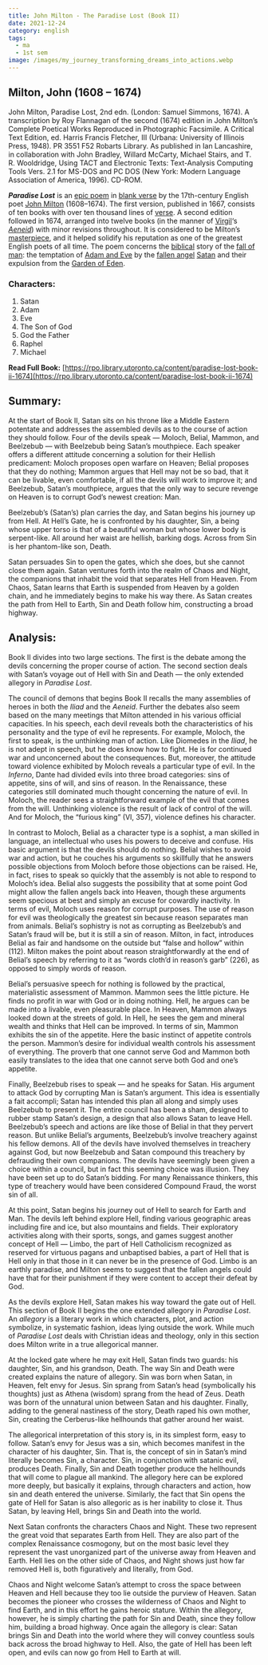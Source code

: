 ```yaml
---
title: John Milton - The Paradise Lost (Book II)
date: 2021-12-24
category: english
tags:
  - ma
  - 1st sem
image: /images/my_journey_transforming_dreams_into_actions.webp
---
```


## Milton, John (1608 – 1674)

John Milton, Paradise Lost, 2nd edn. (London: Samuel Simmons, 1674). A transcription by Roy Flannagan of the second (1674) edition in John Milton’s Complete Poetical Works Reproduced in Photographic Facsimile. A Critical Text Edition, ed. Harris Francis Fletcher, III (Urbana: University of Illinois Press, 1948). PR 3551 F52 Robarts Library. As published in Ian Lancashire, in collaboration with John Bradley, Willard McCarty, Michael Stairs, and T. R. Wooldridge, Using TACT and Electronic Texts: Text-Analysis Computing Tools Vers. 2.1 for MS-DOS and PC DOS (New York: Modern Language Association of America, 1996). CD-ROM.

**_Paradise Lost_** is an [epic poem](https://en.wikipedia.org/wiki/Epic_poetry) in [blank verse](https://en.wikipedia.org/wiki/Blank_verse) by the 17th-century English poet [John Milton](https://en.wikipedia.org/wiki/John_Milton) (1608–1674). The first version, published in 1667, consists of ten books with over ten thousand lines of [verse](https://en.wikipedia.org/wiki/Verse_(poetry)). A second edition followed in 1674, arranged into twelve books (in the manner of [Virgil](https://en.wikipedia.org/wiki/Virgil)‘s [_Aeneid_](https://en.wikipedia.org/wiki/Aeneid)) with minor revisions throughout. It is considered to be Milton’s [masterpiece](https://en.wikipedia.org/wiki/Masterpiece), and it helped solidify his reputation as one of the greatest English poets of all time. The poem concerns the [biblical](https://en.wikipedia.org/wiki/Bible) story of the [fall of man](https://en.wikipedia.org/wiki/Fall_of_man): the temptation of [Adam and Eve](https://en.wikipedia.org/wiki/Adam_and_Eve) by the [fallen angel](https://en.wikipedia.org/wiki/Fallen_angel) [Satan](https://en.wikipedia.org/wiki/Satan) and their expulsion from the [Garden of Eden](https://en.wikipedia.org/wiki/Garden_of_Eden).

### Characters:

1.  Satan
2.  Adam
3.  Eve
4.  The Son of God
5.  God the Father
6.  Raphel
7.  Michael

**Read Full Book:** [](https://www.sparknotes.com/poetry/paradiselost/full-text/book-ii/) [https://rpo.library.utoronto.ca/content/paradise-lost-book-ii-1674](https://rpo.library.utoronto.ca/content/paradise-lost-book-ii-1674)

## Summary:

At the start of Book II, Satan sits on his throne like a Middle Eastern potentate and addresses the assembled devils as to the course of action they should follow. Four of the devils speak — Moloch, Belial, Mammon, and Beelzebub — with Beelzebub being Satan’s mouthpiece. Each speaker offers a different attitude concerning a solution for their Hellish predicament: Moloch proposes open warfare on Heaven; Belial proposes that they do nothing; Mammon argues that Hell may not be so bad, that it can be livable, even comfortable, if all the devils will work to improve it; and Beelzebub, Satan’s mouthpiece, argues that the only way to secure revenge on Heaven is to corrupt God’s newest creation: Man.

Beelzebub’s (Satan’s) plan carries the day, and Satan begins his journey up from Hell. At Hell’s Gate, he is confronted by his daughter, Sin, a being whose upper torso is that of a beautiful woman but whose lower body is serpent-like. All around her waist are hellish, barking dogs. Across from Sin is her phantom-like son, Death.

Satan persuades Sin to open the gates, which she does, but she cannot close them again. Satan ventures forth into the realm of Chaos and Night, the companions that inhabit the void that separates Hell from Heaven. From Chaos, Satan learns that Earth is suspended from Heaven by a golden chain, and he immediately begins to make his way there. As Satan creates the path from Hell to Earth, Sin and Death follow him, constructing a broad highway.

## Analysis:

Book II divides into two large sections. The first is the debate among the devils concerning the proper course of action. The second section deals with Satan’s voyage out of Hell with Sin and Death — the only extended allegory in _Paradise Lost_.

The council of demons that begins Book II recalls the many assemblies of heroes in both the _Iliad_ and the _Aeneid_. Further the debates also seem based on the many meetings that Milton attended in his various official capacities. In his speech, each devil reveals both the characteristics of his personality and the type of evil he represents. For example, Moloch, the first to speak, is the unthinking man of action. Like Diomedes in the _Iliad_, he is not adept in speech, but he does know how to fight. He is for continued war and unconcerned about the consequences. But, moreover, the attitude toward violence exhibited by Moloch reveals a particular type of evil. In the _Inferno_, Dante had divided evils into three broad categories: sins of appetite, sins of will, and sins of reason. In the Renaissance, these categories still dominated much thought concerning the nature of evil. In Moloch, the reader sees a straightforward example of the evil that comes from the will. Unthinking violence is the result of lack of control of the will. And for Moloch, the “furious king” (VI, 357), violence defines his character.

In contrast to Moloch, Belial as a character type is a sophist, a man skilled in language, an intellectual who uses his powers to deceive and confuse. His basic argument is that the devils should do nothing. Belial wishes to avoid war and action, but he couches his arguments so skillfully that he answers possible objections from Moloch before those objections can be raised. He, in fact, rises to speak so quickly that the assembly is not able to respond to Moloch’s idea. Belial also suggests the possibility that at some point God might allow the fallen angels back into Heaven, though these arguments seem specious at best and simply an excuse for cowardly inactivity. In terms of evil, Moloch uses reason for corrupt purposes. The use of reason for evil was theologically the greatest sin because reason separates man from animals. Belial’s sophistry is not as corrupting as Beelzebub’s and Satan’s fraud will be, but it is still a sin of reason. Milton, in fact, introduces Belial as fair and handsome on the outside but “false and hollow” within (112). Milton makes the point about reason straightforwardly at the end of Belial’s speech by referring to it as “words cloth’d in reason’s garb” (226), as opposed to simply words of reason.

Belial’s persuasive speech for nothing is followed by the practical, materialistic assessment of Mammon. Mammon sees the little picture. He finds no profit in war with God or in doing nothing. Hell, he argues can be made into a livable, even pleasurable place. In Heaven, Mammon always looked down at the streets of gold. In Hell, he sees the gem and mineral wealth and thinks that Hell can be improved. In terms of sin, Mammon exhibits the sin of the appetite. Here the basic instinct of appetite controls the person. Mammon’s desire for individual wealth controls his assessment of everything. The proverb that one cannot serve God and Mammon both easily translates to the idea that one cannot serve both God and one’s appetite.

Finally, Beelzebub rises to speak — and he speaks for Satan. His argument to attack God by corrupting Man is Satan’s argument. This idea is essentially a fait accompli; Satan has intended this plan all along and simply uses Beelzebub to present it. The entire council has been a sham, designed to rubber stamp Satan’s design, a design that also allows Satan to leave Hell. Beelzebub’s speech and actions are like those of Belial in that they pervert reason. But unlike Belial’s arguments, Beelzebub’s involve treachery against his fellow demons. All of the devils have involved themselves in treachery against God, but now Beelzebub and Satan compound this treachery by defrauding their own companions. The devils have seemingly been given a choice within a council, but in fact this seeming choice was illusion. They have been set up to do Satan’s bidding. For many Renaissance thinkers, this type of treachery would have been considered Compound Fraud, the worst sin of all.

At this point, Satan begins his journey out of Hell to search for Earth and Man. The devils left behind explore Hell, finding various geographic areas including fire and ice, but also mountains and fields. Their exploratory activities along with their sports, songs, and games suggest another concept of Hell — Limbo, the part of Hell Catholicism recognized as reserved for virtuous pagans and unbaptised babies, a part of Hell that is Hell only in that those in it can never be in the presence of God. Limbo is an earthly paradise, and Milton seems to suggest that the fallen angels could have that for their punishment if they were content to accept their defeat by God.

As the devils explore Hell, Satan makes his way toward the gate out of Hell. This section of Book II begins the one extended allegory in _Paradise Lost_. An _allegory_ is a literary work in which characters, plot, and action symbolize, in systematic fashion, ideas lying outside the work. While much of _Paradise Lost_  deals with Christian ideas and theology, only in this section does Milton write in a true allegorical manner.

At the locked gate where he may exit Hell, Satan finds two guards: his daughter, Sin, and his grandson, Death. The way Sin and Death were created explains the nature of allegory. Sin was born when Satan, in Heaven, felt envy for Jesus. Sin sprang from Satan’s head (symbolically his thoughts) just as Athena (wisdom) sprang from the head of Zeus. Death was born of the unnatural union between Satan and his daughter. Finally, adding to the general nastiness of the story, Death raped his own mother, Sin, creating the Cerberus-like hellhounds that gather around her waist.

The allegorical interpretation of this story is, in its simplest form, easy to follow. Satan’s envy for Jesus was a sin, which becomes manifest in the character of his daughter, Sin. That is, the concept of sin in Satan’s mind literally becomes Sin, a character. Sin, in conjunction with satanic evil, produces Death. Finally, Sin and Death together produce the hellhounds that will come to plague all mankind. The allegory here can be explored more deeply, but basically it explains, through characters and action, how sin and death entered the universe. Similarly, the fact that Sin opens the gate of Hell for Satan is also allegoric as is her inability to close it. Thus Satan, by leaving Hell, brings Sin and Death into the world.

Next Satan confronts the characters Chaos and Night. These two represent the great void that separates Earth from Hell. They are also part of the complex Renaissance cosmogony, but on the most basic level they represent the vast unorganized part of the universe away from Heaven and Earth. Hell lies on the other side of Chaos, and Night shows just how far removed Hell is, both figuratively and literally, from God.

Chaos and Night welcome Satan’s attempt to cross the space between Heaven and Hell because they too lie outside the purview of Heaven. Satan becomes the pioneer who crosses the wilderness of Chaos and Night to find Earth, and in this effort he gains heroic stature. Within the allegory, however, he is simply charting the path for Sin and Death, since they follow him, building a broad highway. Once again the allegory is clear: Satan brings Sin and Death into the world where they will convey countless souls back across the broad highway to Hell. Also, the gate of Hell has been left open, and evils can now go from Hell to Earth at will.